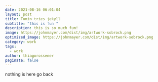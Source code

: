```yaml
---
date: 2021-08-16 06:01:04
layout: post
title: Tumin tries jekyll
subtitle: "this is fun "
description: this is so much fun!
image: https://johnmayer.com/dist/img/artwork-sobrock.png
optimized_image: https://johnmayer.com/dist/img/artwork-sobrock.png
category: work
tags:
  - work
author: thiagorossener
paginate: false
---
```

nothing is here go back